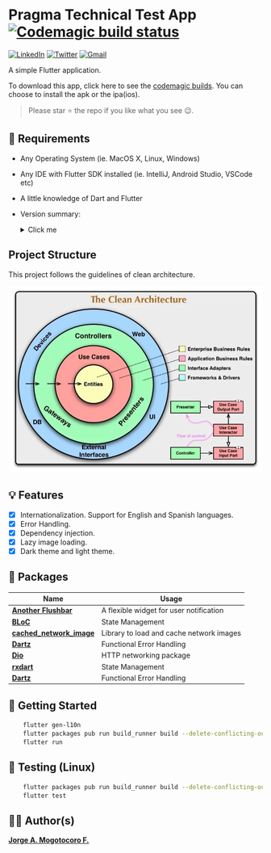 # Pragma Technical Test App [![Codemagic build status](https://api.codemagic.io/apps/66671f8977f25d5306ab0e7f/66671f8977f25d5306ab0e7e/status_badge.svg)](https://codemagic.io/apps/66671f8977f25d5306ab0e7f/66671f8977f25d5306ab0e7e/latest_build)

[![LinkedIn](https://img.shields.io/badge/LinkedIn-0077B5?style=for-the-badge&logo=linkedin&logoColor=white)](https://www.linkedin.com/in/jorgemogotocoro/) [![Twitter](https://img.shields.io/badge/Twitter-1DA1F2?style=for-the-badge&logo=twitter&logoColor=white)](https://twitter.com/MogotocoroJorge) [![Gmail](https://img.shields.io/badge/Gmail-D14836?style=for-the-badge&logo=gmail&logoColor=white)](mailto:jorgemogotocoro05@outlook.es)

A simple Flutter application.

To download this app, click here to see the [codemagic builds](https://codemagic.io/app/66671f8977f25d5306ab0e7f/build/66672896b3bd3d4a1c058326). You can choose to install the apk or the ipa(ios).

> Please star ⭐ the repo if you like what you see 😉.

## 📝 Requirements

- Any Operating System (ie. MacOS X, Linux, Windows)
- Any IDE with Flutter SDK installed (ie. IntelliJ, Android Studio, VSCode etc)
- A little knowledge of Dart and Flutter
- Version summary:
    <details>
      <summary>Click me</summary>
        ```
            $ flutter doctor -v
        
            [✓] Flutter (Channel stable, 3.22.3, on macOS 14.6.1 23G93 darwin-arm64, locale es-CO)
                • Flutter version 3.22.3 on channel stable at /Users/jamf-mac/fvm/versions/3.22.3
                • Upstream repository https://github.com/flutter/flutter.git
                • Framework revision b0850beeb2 (6 months ago), 2024-07-16 21:43:41 -0700
                • Engine revision 235db911ba
                • Dart version 3.4.4
                • DevTools version 2.34.3
            
            [✓] Android toolchain - develop for Android devices (Android SDK version 34.0.0)
                • Android SDK at /Users/jamf-mac/Library/Android/sdk
                • Platform android-34, build-tools 34.0.0
                • Java binary at: /Users/jamf-mac/Applications/Android Studio.app/Contents/jbr/Contents/Home/bin/java
                • Java version OpenJDK Runtime Environment (build 21.0.3+-79915917-b509.11)
                • All Android licenses accepted.
            
            [✓] Xcode - develop for iOS and macOS (Xcode 16.1)
                • Xcode at /Applications/Xcode.app/Contents/Developer
                • Build 16B40
                • CocoaPods version 1.16.2
            
            [✓] Chrome - develop for the web
                • Chrome at /Applications/Google Chrome.app/Contents/MacOS/Google Chrome
            
            [✓] Android Studio (version 2024.2)
                • Android Studio at /Users/jamf-mac/Applications/Android Studio.app/Contents
                • Flutter plugin can be installed from:
                  🔨 https://plugins.jetbrains.com/plugin/9212-flutter
                • Dart plugin can be installed from:
                  🔨 https://plugins.jetbrains.com/plugin/6351-dart
                • Java version OpenJDK Runtime Environment (build 21.0.3+-79915917-b509.11)
            
            [✓] IntelliJ IDEA Community Edition (version 2024.3)
                • IntelliJ at /Users/jamf-mac/Applications/IntelliJ IDEA Community Edition.app
                • Flutter plugin can be installed from:
                  🔨 https://plugins.jetbrains.com/plugin/9212-flutter
                • Dart plugin can be installed from:
                  🔨 https://plugins.jetbrains.com/plugin/6351-dart
            
            [✓] VS Code (version 1.96.2)
                • VS Code at /Applications/Visual Studio Code.app/Contents
                • Flutter extension version 3.102.0
            
            [✓] Connected device (4 available)
                • sdk gphone64 arm64 (mobile)     • emulator-5554         • android-arm64  • Android 14 (API 34) (emulator)
                • macOS (desktop)                 • macos                 • darwin-arm64   • macOS 14.6.1 23G93 darwin-arm64
                • Mac Designed for iPad (desktop) • mac-designed-for-ipad • darwin         • macOS 14.6.1 23G93 darwin-arm64
                • Chrome (web)                    • chrome                • web-javascript • Google Chrome 131.0.6778.266
            
            [✓] Network resources
                • All expected network resources are available.
            
            • No issues found!
        ```
    </details>

## Project Structure

This project follows the guidelines of clean architecture.

![CleanArchitecture](screenshots/CleanArchitecture.webp)

## 💡 Features

- [x] Internationalization. Support for English and Spanish languages.
- [x] Error Handling.
- [x] Dependency injection.
- [x] Lazy image loading.
- [x] Dark theme and light theme.

## 🔌 Packages

| Name                                                                              | Usage                                               |
| --------------------------------------------------------------------------------- | --------------------------------------------------- |
| [**Another Flushbar**](https://pub.dev/packages/another_flushbar)                 | A flexible widget for user notification             |
| [**BLoC**](https://pub.dev/packages/bloc)                                         | State Management                                    |
| [**cached_network_image**](https://pub.dev/packages/cached_network_image)         | Library to load and cache network images            |
| [**Dartz**](https://pub.dev/packages/dartz)                                       | Functional Error Handling                           |
| [**Dio**](https://pub.dev/packages/dio)                                           | HTTP networking package                             |
| [**rxdart**](https://pub.dev/packages/rxdart)                                     | State Management                                    |
| [**Dartz**](https://pub.dev/packages/dartz)                                       | Functional Error Handling                           |

## 🚀 Getting Started

```bash
    flutter gen-l10n
    flutter packages pub run build_runner build --delete-conflicting-outputs
    flutter run
````

## 🧪 Testing (Linux)

```bash
    flutter packages pub run build_runner build --delete-conflicting-outputs
    flutter test
````

## 👨‍💻 Author(s)

[**Jorge A. Mogotocoro F.**](https://www.linkedin.com/in/jorgemogotocoro/)
